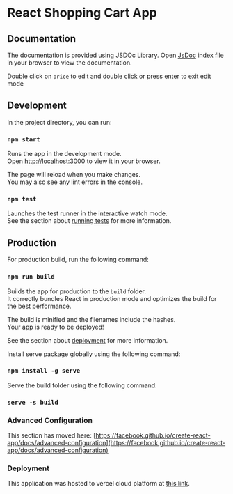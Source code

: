 # React Shopping Cart App 

## Documentation
The documentation is provided using JSDOc Library. Open [JsDoc](./docs/index.html) 
index file in your browser to view the documentation. 

Double click on `price` to edit and double click or press enter to exit edit mode 

## Development 
In the project directory, you can run:

### `npm start`
Runs the app in the development mode.\
Open [http://localhost:3000](http://localhost:3000) to view it in your browser.

The page will reload when you make changes.\
You may also see any lint errors in the console.

### `npm test`
Launches the test runner in the interactive watch mode.\
See the section about [running tests](https://facebook.github.io/create-react-app/docs/running-tests) for more information.

## Production
For production build, run the following command:

### `npm run build`
Builds the app for production to the `build` folder.\
It correctly bundles React in production mode and optimizes the build for the best performance.

The build is minified and the filenames include the hashes.\
Your app is ready to be deployed!

See the section about [deployment](https://facebook.github.io/create-react-app/docs/deployment) for more information.

Install serve package globally using the following command:

### `npm install -g serve`
Serve the build folder using the following command:

### `serve -s build`


### Advanced Configuration

This section has moved here: [https://facebook.github.io/create-react-app/docs/advanced-configuration](https://facebook.github.io/create-react-app/docs/advanced-configuration)

### Deployment

This application was hosted to vercel cloud platform at [this link](https://react-shopping-cart-app-sand.vercel.app/).
